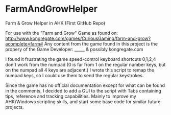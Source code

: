 # FarmAndGrowHelper
Farm &amp; Grow Helper in AHK (First GitHub Repo)

For use with the "Farm and Grow" Game as found on: http://www.kongregate.com/games/CuriousGaming/farm-and-grow?acomplete=farm#
Any content from the game found in this project is the propery of the Game Developer: _____ & possibly kongregate.com

I found it frustrating the game speed-control keyboard shortcuts 0,1,2,4 don't work from the numpad (0 is far from 1 on the regular number keys, but on the numpad all 4 keys are adjacent.) I wrote this script to remap the numpad keys, so I could use them to send the regular keystrokes.

Since the game has no official documentation except for what can be found in the comments, I decided to add a GUI to the script with Tabs containing tips, reference and tracking capabilities. Mainly to improve my AHK/Windows scripting skills, and start some base code for similar future projects.

